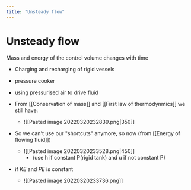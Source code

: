 ```yaml
---
title: "Unsteady flow"
---
```

# Unsteady flow
Mass and energy of the control volume changes with time

- Charging and recharging of rigid vessels
- pressure cooker
- using pressurised air to drive fluid

- From [[Conservation of mass]] and [[First law of thermodynmics]] we still have:

	- ![[Pasted image 20220320232839.png|350]]

- So we can't use our "shortcuts" anymore, so now (from [[Energy of flowing fluid]])
	- ![[Pasted image 20220320233528.png|450]]
		- (use h if constant P(rigid tank) and u if not constant P)


- if $KE$ and $PE$ is constant
	- ![[Pasted image 20220320233736.png]]